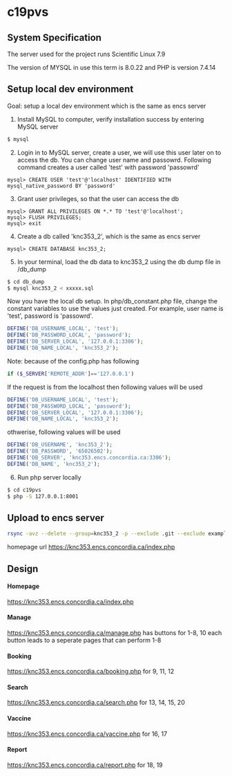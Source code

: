 # c19pvs
## System Specification
The server used for the project runs Scientific Linux 7.9

The version of MYSQL in use this term is 8.0.22 and PHP is version 7.4.14
## Setup local dev environment
Goal: setup a local dev environment which is the same as encs server
1. Install MySQL to computer, verify installation success by entering MySQL server
```bash
$ mysql
```
2. Login in to MySQL server, create a user, we will use this user later on to access the db. You can change user name and passowrd. Following command creates a user called 'test' with password 'passowrd'
```mysql
mysql> CREATE USER 'test'@'localhost' IDENTIFIED WITH mysql_native_password BY 'password'
```
3. Grant user privileges, so that the user can access the db
```mysql
mysql> GRANT ALL PRIVILEGES ON *.* TO 'test'@'localhost';
mysql> FLUSH PRIVILEGES;
mysql> exit
```
4. Create a db called 'knc353_2', which is the same as encs server
```mysql
mysql> CREATE DATABASE knc353_2;
```
5. In your terminal, load the db data to knc353_2 using the db dump file in /db_dump
```bash
$ cd db_dump
$ mysql knc353_2 < xxxxx.sql
```

Now you have the local db setup. In php/db_constant.php file, change the constant variables to use the values just created. For example, user name is 'test', password is 'passowrd'.
```php
DEFINE('DB_USERNAME_LOCAL', 'test');
DEFINE('DB_PASSWORD_LOCAL', 'password');
DEFINE('DB_SERVER_LOCAL', '127.0.0.1:3306');
DEFINE('DB_NAME_LOCAL', 'knc353_2');
```
Note: because of the config.php has following
```php
if ($_SERVER['REMOTE_ADDR']=='127.0.0.1')
```
If the request is from the localhost then following values will be used
```php
DEFINE('DB_USERNAME_LOCAL', 'test');
DEFINE('DB_PASSWORD_LOCAL', 'password');
DEFINE('DB_SERVER_LOCAL', '127.0.0.1:3306');
DEFINE('DB_NAME_LOCAL', 'knc353_2');
```
othwerise, following values will be used
```php
DEFINE('DB_USERNAME', 'knc353_2');
DEFINE('DB_PASSWORD', '65026502');
DEFINE('DB_SERVER', 'knc353.encs.concordia.ca:3306');
DEFINE('DB_NAME', 'knc353_2');
```
6. Run php server locally
```bash
$ cd c19pvs
$ php -S 127.0.0.1:8001
```

## Upload to encs server
```bash
rsync -avz --delete --group=knc353_2 -p --exclude .git --exclude examples/ /Users/yan.ren/github.com/yan.ren/c19pvs/ ya_re@login.encs.concordia.ca:/www/groups/k/kn_comp353_2/
```

homepage url
https://knc353.encs.concordia.ca/index.php

## Design

#### Homepage
https://knc353.encs.concordia.ca/index.php

#### Manage
https://knc353.encs.concordia.ca/manage.php has buttons for 1-8, 10 each button leads to a seperate pages that can perform 1-8

#### Booking
https://knc353.encs.concordia.ca/booking.php for 9, 11, 12

#### Search
https://knc353.encs.concordia.ca/search.php for 13, 14, 15, 20

#### Vaccine
https://knc353.encs.concordia.ca/vaccine.php for 16, 17

#### Report
https://knc353.encs.concordia.ca/report.php for 18, 19
